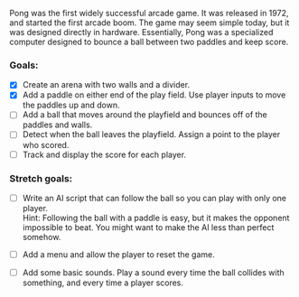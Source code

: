 Pong was the first widely successful arcade game. It was released in 1972, and started the first arcade boom. The game may seem simple today, but it was designed directly in hardware. Essentially, Pong was a specialized computer designed to bounce a ball between two paddles and keep score.

### Goals:  
- [x] Create an arena with two walls and a divider.
- [x] Add a paddle on either end of the play field. Use player inputs to move the paddles up and down.
- [ ] Add a ball that moves around the playfield and bounces off of the paddles and walls.  
- [ ] Detect when the ball leaves the playfield. Assign a point to the player who scored.
- [ ] Track and display the score for each player.

### Stretch goals:
- [ ] Write an AI script that can follow the ball so you can play with only one player.  
Hint: Following the ball with a paddle is easy, but it makes the opponent impossible to beat. You might want to make the AI less than perfect somehow.
- [ ] Add a menu and allow the player to reset the game.
- [ ] Add some basic sounds. Play a sound every time the ball collides with something, and every time a player scores.

